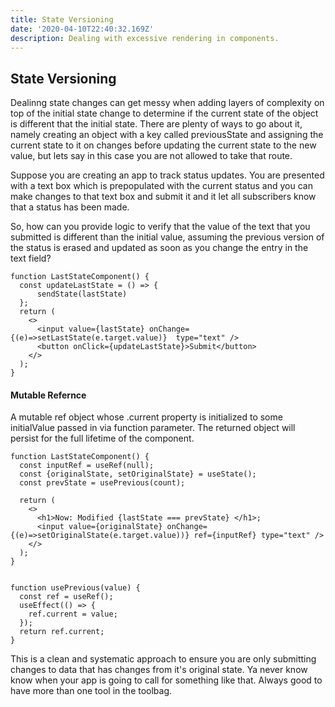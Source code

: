 ```yaml
---
title: State Versioning
date: '2020-04-10T22:40:32.169Z'
description: Dealing with excessive rendering in components.
---
```



## State Versioning

Dealinng state changes can get messy when adding layers of complexity on top of the initial state change to determine if the current state of the object is different that the initial state. There are plenty of ways to go about it, namely creating an object with a key called previousState and assigning the current state to it on changes before updating the current state to the new value, but lets say in this case you are not allowed to take that route.


Suppose you are creating an app to track status updates. You are presented with a text box which is prepopulated with the current status and you can make changes to that text box and submit it and it let all subscribers know that a status has been made.

So, how can you provide logic to verify that the value of the text that you submitted is different than the initial value, assuming the previous version of the status is erased and updated as soon as you change the entry in the text field?

```
function LastStateComponent() {
  const updateLastState = () => {
      sendState(lastState)
  };
  return (
    <>
      <input value={lastState} onChange={(e)=>setLastState(e.target.value)}  type="text" />
      <button onClick={updateLastState}>Submit</button>
    </>
  );
}
```



#### Mutable Refernce

A mutable ref object whose .current property is initialized to some initialValue passed in via function parameter. The returned object will persist for the full lifetime of the component.

```
function LastStateComponent() {
  const inputRef = useRef(null);
  const {originalState, setOriginalState} = useState();
  const prevState = usePrevious(count);
 
  return (
    <>
      <h1>Now: Modified {lastState === prevState} </h1>;
      <input value={originalState} onChange={(e)=>setOriginalState(e.target.value))} ref={inputRef} type="text" />
    </>
  );
}


function usePrevious(value) {
  const ref = useRef();
  useEffect(() => {
    ref.current = value;
  });
  return ref.current;
}
```

This is a clean and systematic approach to ensure you are only submitting changes to data that has changes from it's original state. Ya never know know when your app is going to call for something like that. Always good to have more than one tool in the toolbag.




